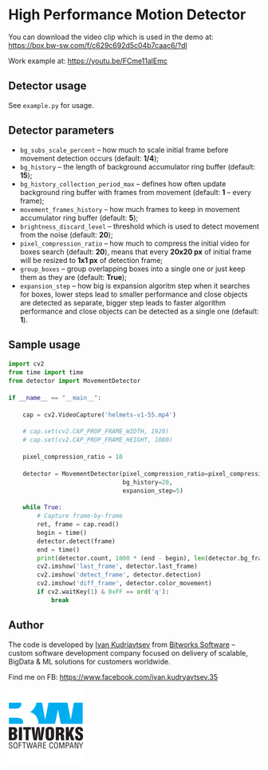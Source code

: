 # High Performance Motion Detector

You can download the video clip which is used in the demo at: https://box.bw-sw.com/f/c629c692d5c04b7caac6/?dl

Work example at: https://youtu.be/FCme11alEmc

## Detector usage

See `example.py` for usage.

## Detector parameters

* `bg_subs_scale_percent` &ndash; how much to scale initial frame before movement detection occurs (default: **1/4**);
* `bg_history` &ndash; the length of background accumulator ring buffer (default: **15**);
* `bg_history_collection_period_max` &ndash; defines how often update background ring buffer with frames from movement (default: **1** &ndash; every frame);
* `movement_frames_history` &ndash; how much frames to keep in movement accumulator ring buffer (default: **5**);
* `brightness_discard_level` &ndash; threshold which is used to detect movement from the noise (default: **20**);
* `pixel_compression_ratio` &ndash; how much to compress the initial video for boxes search (default: **20**), means that every **20x20 px** of initial frame will be resized to **1x1 px** of detection frame;
* `group_boxes` &ndash; group overlapping boxes into a single one or just keep them as they are (default: **True**);
* `expansion_step` &ndash; how big is expansion algoritm step when it searches for boxes, lower steps lead to smaller performance and close objects are detected as separate, bigger step leads to faster algorithm performance and close objects can be detected as a single one (default: **1**).

## Sample usage

```python
import cv2
from time import time
from detector import MovementDetector

if __name__ == "__main__":

    cap = cv2.VideoCapture('helmets-v1-55.mp4')

    # cap.set(cv2.CAP_PROP_FRAME_WIDTH, 1920)
    # cap.set(cv2.CAP_PROP_FRAME_HEIGHT, 1080)

    pixel_compression_ratio = 10

    detector = MovementDetector(pixel_compression_ratio=pixel_compression_ratio,
                                bg_history=20,
                                expansion_step=5)

    while True:
        # Capture frame-by-frame
        ret, frame = cap.read()
        begin = time()
        detector.detect(frame)
        end = time()
        print(detector.count, 1000 * (end - begin), len(detector.bg_frames), len(detector.boxes))
        cv2.imshow('last_frame', detector.last_frame)
        cv2.imshow('detect_frame', detector.detection)
        cv2.imshow('diff_frame', detector.color_movement)
        if cv2.waitKey(1) & 0xFF == ord('q'):
            break
```

## Author

The code is developed by [Ivan Kudriavtsev](https://www.facebook.com/ivan.kudryavtsev.35) from [Bitworks Software](https://bitworks.software/) &ndash; custom software development company focused on delivery of scalable, BigData & ML solutions for customers worldwide.

Find me on FB: https://www.facebook.com/ivan.kudryavtsev.35

![Bitworks Software](https://github.com/bwsw/cloudstack-ui/blob/master/screens/15047882.png)

